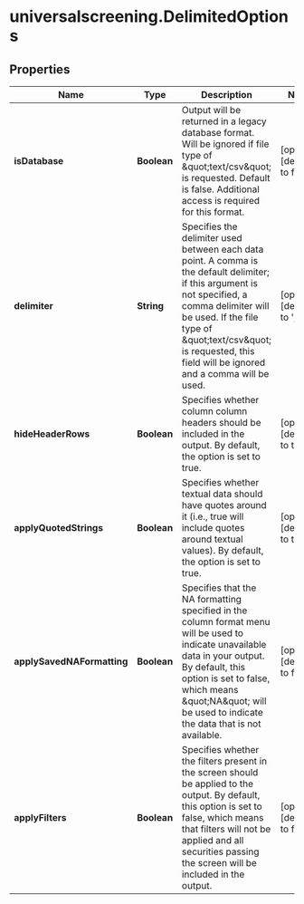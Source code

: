 # universalscreening.DelimitedOptions

## Properties

Name | Type | Description | Notes
------------ | ------------- | ------------- | -------------
**isDatabase** | **Boolean** | Output will be returned in a legacy database format.  Will be ignored if file type of \&quot;text/csv\&quot; is requested.  Default is false.  Additional access is required for this format. | [optional] [default to false]
**delimiter** | **String** | Specifies the delimiter used between each data point.  A comma is the default delimiter; if this argument is not specified, a comma delimiter will be used.  If the file type of \&quot;text/csv\&quot; is requested, this field will be ignored and a comma will be used. | [optional] [default to &#39;,&#39;]
**hideHeaderRows** | **Boolean** | Specifies whether column column headers should be included in the output. By default, the option is set to true. | [optional] [default to true]
**applyQuotedStrings** | **Boolean** | Specifies whether textual data should have quotes around it (i.e., true will include quotes around textual values). By default, the option is set to true. | [optional] [default to true]
**applySavedNAFormatting** | **Boolean** | Specifies that the NA formatting specified in the column format menu will be used to indicate unavailable data in your output. By default, this option is set to false, which means \&quot;NA\&quot; will be used to indicate the data that is not available. | [optional] [default to false]
**applyFilters** | **Boolean** | Specifies whether the filters present in the screen should be applied to the output. By default, this option is set to false, which means that filters will not be applied and all securities passing the screen will be included in the output. | [optional] [default to false]


